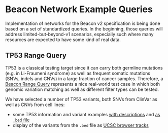 # Beacon Network Example Queries

Implementation of networks for the Beacon v2 specification is being done based
on a set of standardized queries. In the beginning, those queries will address
limited-but-beyond-v1 scenarios, especially such where many resources are
expected to have some kind of real data.

## TP53 Range Query

TP53 is a classical testing target since it can carry both germline mutations 
(e.g. in Li-Fraumeni syndrome) as well as frequent somatic mutations (SNVs, 
indels and CNVs) in a large fraction of cancer samples. Therefore, a [Beacon
Range Query](http://docs.genomebeacons.org/variant-queries/#beacon-range-queries)
represents a nice real-world test case in which both genomic variation matching
as well as different filter types can be tested.

We have selected a number of TP53 variants, both SNVs from ClinVar as well as
CNVs from cell lines:

* some TP53 information and variant examples [with descriptions](TP53-variant-examples.md) and [as `.bed` file](TP53-variant-examples.bed)
* display of the variants from the `.bed` file as [UCSC browser tracks](http://genome-euro.ucsc.edu/cgi-bin/hgTracks?org=human&db=hg38&position=chr17:7668421-7687490&hgt.customText=https://raw.githubusercontent.com/ga4gh-beacon/beacon-v2-networks/main/queries/TP53-variant-examples.bed)

